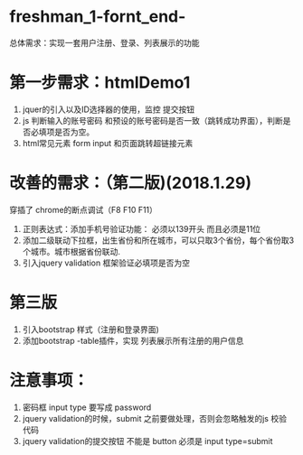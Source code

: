 # freshman_1-fornt_end-

总体需求：实现一套用户注册、登录、列表展示的功能

# 第一步需求：htmlDemo1
1. jquer的引入以及ID选择器的使用，监控 提交按钮
2. js 判断输入的账号密码 和预设的账号密码是否一致（跳转成功界面），判断是否必填项是否为空。
3. html常见元素 form input 和页面跳转超链接元素

# 改善的需求：（第二版)(2018.1.29)
穿插了 chrome的断点调试（F8 F10 F11）
1. 正则表达式：添加手机号验证功能： 必须以139开头 而且必须是11位
2. 添加二级联动下拉框，出生省份和所在城市，可以只取3个省份，每个省份取3个城市。城市根据省份联动.
3. 引入jquery validation 框架验证必填项是否为空

# 第三版
1. 引入bootstrap 样式（注册和登录界面)
2. 添加bootstrap -table插件，实现 列表展示所有注册的用户信息


# 注意事项：
1. 密码框 input  type 要写成 password
2. jquery validation的时候，submit 之前要做处理，否则会忽略触发的js 校验代码
3. jquery validation的提交按钮 不能是 button  必须是 input type=submit
